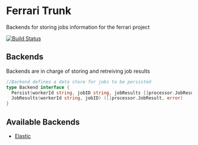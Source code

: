 
# Ferrari Trunk

Backends for storing jobs information for the ferrari project

[![Build Status](https://travis-ci.org/ottogiron/ferraritrunk.svg?branch=master)](https://travis-ci.org/ottogiron/ferraritrunk)

## Backends

Backends are in charge of storing and retreiving job results

```go
//Backend defines a data store for jobs to be persisted
type Backend interface {
  Persist(workerId string, jobID string, jobResults []processor.JobResult) error
  JobResults(workerId string, jobID) ([]processor.JobResult, error)
}
```

## Available Backends

* [Elastic](backend/elastic)
